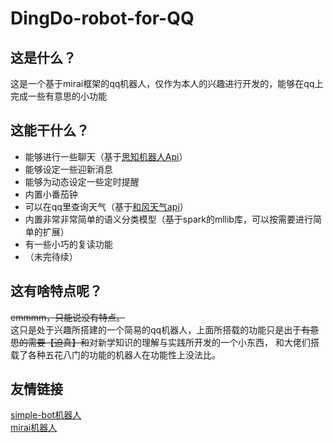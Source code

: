 # DingDo-robot-for-QQ
## 这是什么？
这是一个基于mirai框架的qq机器人，仅作为本人的兴趣进行开发的，能够在qq上完成一些有意思的小功能
## 这能干什么？
* 能够进行一些聊天（基于[思知机器人Api](https://console.ownthink.com)）
* 能够设定一些迎新消息
* 能够为动态设定一些定时提醒
* 内置小番茄钟
* 可以在qq里查询天气（基于[和风天气api](https://dev.heweather.com/docs/api/overview)）
* 内置非常非常简单的语义分类模型（基于spark的mllib库，可以按需要进行简单的扩展）
* 有一些小巧的复读功能
* （未完待续）
## 这有啥特点呢？
~~emmmm，只能说没有特点。~~<br>
这只是处于兴趣所搭建的一个简易的qq机器人，上面所搭载的功能只是出于~~有意思的需要【迫真】和~~对新学知识的理解与实践所开发的一个小东西，
和大佬们搭载了各种五花八门的功能的机器人在功能性上没法比。
## 友情链接
[simple-bot机器人](https://github.com/ForteScarlet/simple-robot-component-mirai)<br>
[mirai机器人](https://github.com/mamoe/mirai)
